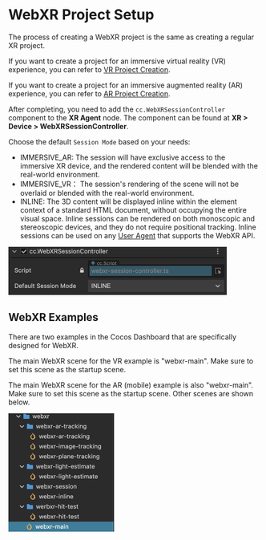 # WebXR Project Setup

The process of creating a WebXR project is the same as creating a regular XR project.

If you want to create a project for an immersive virtual reality (VR) experience, you can refer to [VR Project Creation](vr-proj-deploy.md).

If you want to create a project for an immersive augmented reality (AR) experience, you can refer to [AR Project Creation](ar-proj-deploy.md).

After completing, you need to add the `cc.WebXRSessionController` component to the **XR Agent** node. The component can be found at **XR > Device > WebXRSessionController**.

Choose the default `Session Mode` based on your needs:

- IMMERSIVE_AR: The session will have exclusive access to the immersive XR device, and the rendered content will be blended with the real-world environment.
- IMMERSIVE_VR： The session's rendering of the scene will not be overlaid or blended with the real-world environment.
- INLINE: The 3D content will be displayed inline within the element context of a standard HTML document, without occupying the entire visual space. Inline sessions can be rendered on both monoscopic and stereoscopic devices, and they do not require positional tracking. Inline sessions can be used on any [User Agent](https://developer.mozilla.org/en-US/docs/Glossary/User_agent) that supports the WebXR API.

<img src="webxr-proj-deploy/add-wenxr-session-ctrl.png" style="zoom:50%;" />

## WebXR Examples

There are two examples in the Cocos Dashboard that are specifically designed for WebXR.

The main WebXR scene for the VR example is "webxr-main". Make sure to set this scene as the startup scene.

The main WebXR scene for the AR (mobile) example is also "webxr-main". Make sure to set this scene as the startup scene. Other scenes are shown below.

<img src="webxr-proj-deploy/ar-scenes.png" style="zoom:50%;" />
